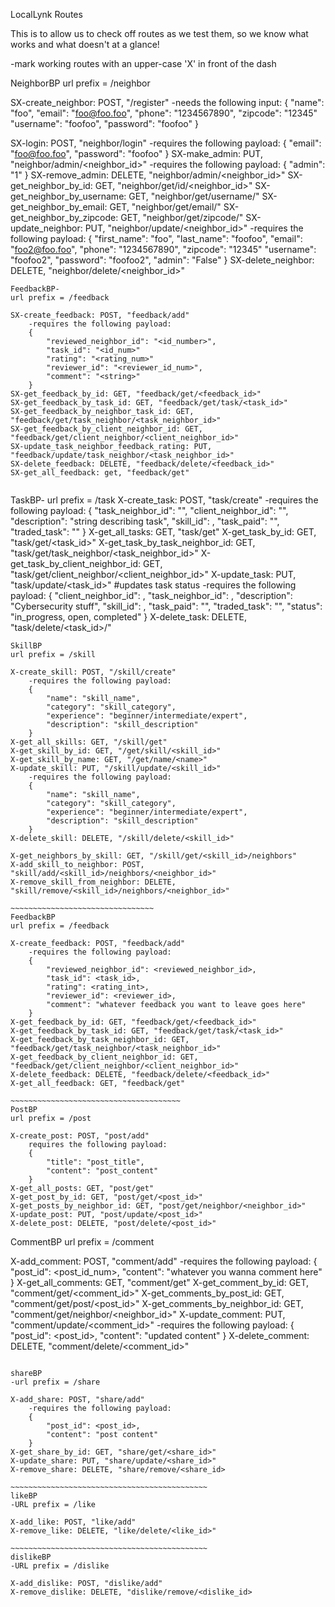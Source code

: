 LocalLynk Routes

This is to allow us to check off routes as we test them, so we know what works and what doesn't at a glance!

-mark working routes with an upper-case 'X' in front of the dash

NeighborBP 
url prefix = /neighbor

SX-create_neighbor: POST, "/register"
    -needs the following input:
    {
    "name": "foo",
    "email": "foo@foo.foo",
    "phone": "1234567890",
    "zipcode": "12345"
    "username": "foofoo",
    "password": "foofoo"
    }

SX-login: POST, "neighbor/login"
    -requires the following payload:
    {
    "email": "foo@foo.foo",
    "password": "foofoo"
    }
SX-make_admin: PUT, "neighbor/admin/<neighbor_id>"
    -requires the following payload:
    {
    "admin": "1"
    }
SX-remove_admin: DELETE, "neighbor/admin/<neighbor_id>"
SX-get_neighbor_by_id: GET, "neighbor/get/id/<neighbor_id>"
SX-get_neighbor_by_username: GET, "neighbor/get/username/<username>"
SX-get_neighbor_by_email: GET, "neighbor/get/email/<email>"
SX-get_neighbor_by_zipcode: GET, "neighbor/get/zipcode/<zipcode>"
SX-update_neighbor: PUT, "neighbor/update/<neighbor_id>"
    -requires the following payload:
    {
    "first_name": "foo",
    "last_name": "foofoo",
    "email": "foo2@foo.foo",
    "phone": "1234567890",
    "zipcode": "12345"
    "username": "foofoo2",
    "password": "foofoo2",
    "admin": "False"
    }
SX-delete_neighbor: DELETE, "neighbor/delete/<neighbor_id>"

~~~~~~~~~~~~~~~~~~~~~~~~~~~~~~~~~~~~~~~~~~~
FeedbackBP- 
url prefix = /feedback

SX-create_feedback: POST, "feedback/add"
    -requires the following payload:
    {
        "reviewed_neighbor_id": "<id_number>",
        "task_id": "<id_num>"
        "rating": "<rating_num>"
        "reviewer_id": "<reviewer_id_num>",
        "comment": "<string>"
    }
SX-get_feedback_by_id: GET, "feedback/get/<feedback_id>"
SX-get_feedback_by_task_id: GET, "feedback/get/task/<task_id>"
SX-get_feedback_by_neighbor_task_id: GET, "feedback/get/task_neighbor/<task_neighbor_id>"
SX-get_feedback_by_client_neighbor_id: GET, "feedback/get/client_neighbor/<client_neighbor_id>"
SX-update_task_neighbor_feedback_rating: PUT, "feedback/update/task_neighbor/<task_neighbor_id>"
SX-delete_feedback: DELETE, "feedback/delete/<feedback_id>"
SX-get_all_feedback: get, "feedback/get"


~~~~~~~~~~~~~~~~~~~~~~~~~~~~~~~~~~~~~~~~~~~
TaskBP- url prefix = /task
X-create_task: POST, "task/create"
    -requires the following payload:
    {
        "task_neighbor_id": "<int>",
        "client_neighbor_id": "<int>",
        "description": "string describing task",
        "skill_id": <int>,
        "task_paid": "<bool>",
        "traded_task": "<bool>"
    }
X-get_all_tasks: GET, "task/get"
X-get_task_by_id: GET, "task/get/<task_id>"
X-get_task_by_task_neighbor_id: GET, "task/get/task_neighbor/<task_neighbor_id>"
X-get_task_by_client_neighbor_id: GET, "task/get/client_neighbor/<client_neighbor_id>"
X-update_task: PUT, "task/update/<task_id>" #updates task status
    -requires the following payload:
    {
        "client_neighbor_id": <int>,
        "task_neighbor_id": <int>,
        "description": "Cybersecurity stuff",
        "skill_id": <int>,
        "task_paid": "<bool>",
        "traded_task": "<bool>",
        "status": "in_progress, open, completed" 
}
X-delete_task: DELETE, "task/delete/<task_id>/"
~~~~~~~~~~~~~~~~~~~~~~~~~~~~~~~~~~~~~~~~~~~~~~
SkillBP
url prefix = /skill

X-create_skill: POST, "/skill/create"
    -requires the following payload:
    {
        "name": "skill_name",
        "category": "skill_category",
        "experience": "beginner/intermediate/expert",
        "description": "skill_description"
    }
X-get_all_skills: GET, "/skill/get"
X-get_skill_by_id: GET, "/get/skill/<skill_id>"
X-get_skill_by_name: GET, "/get/name/<name>"
X-update_skill: PUT, "/skill/update/<skill_id>"
    -requires the following payload:
    {
        "name": "skill_name",
        "category": "skill_category",
        "experience": "beginner/intermediate/expert",
        "description": "skill_description"
    }
X-delete_skill: DELETE, "/skill/delete/<skill_id>"

X-get_neighbors_by_skill: GET, "/skill/get/<skill_id>/neighbors"
X-add_skill_to_neighbor: POST, "skill/add/<skill_id>/neighbors/<neighbor_id>"
X-remove_skill_from_neighbor: DELETE, "skill/remove/<skill_id>/neighbors/<neighbor_id>"

~~~~~~~~~~~~~~~~~~~~~~~~~~~~~~~~
FeedbackBP
url prefix = /feedback

X-create_feedback: POST, "feedback/add"
    -requires the following payload:
    {
        "reviewed_neighbor_id": <reviewed_neighbor_id>,
        "task_id": <task_id>,
        "rating": <rating_int>,
        "reviewer_id": <reviewer_id>,
        "comment": "whatever feedback you want to leave goes here"
    }
X-get_feedback_by_id: GET, "feedback/get/<feedback_id>"
X-get_feedback_by_task_id: GET, "feedback/get/task/<task_id>"
X-get_feedback_by_task_neighbor_id: GET, "feedback/get/task_neighbor/<task_neighbor_id>"
X-get_feedback_by_client_neighbor_id: GET, "feedback/get/client_neighbor/<client_neighbor_id>"
X-delete_feedback: DELETE, "feedback/delete/<feedback_id>"
X-get_all_feedback: GET, "feedback/get"

~~~~~~~~~~~~~~~~~~~~~~~~~~~~~~~~~~~~~~
PostBP
url prefix = /post

X-create_post: POST, "post/add"
    requires the following payload:
    {
        "title": "post_title",
        "content": "post_content"
    }
X-get_all_posts: GET, "post/get"
X-get_post_by_id: GET, "post/get/<post_id>"
X-get_posts_by_neighbor_id: GET, "post/get/neighbor/<neighbor_id>"
X-update_post: PUT, "post/update/<post_id>"
X-delete_post: DELETE, "post/delete/<post_id>"

~~~~~~~~~~~~~~~~~~~~~~~~~~~~~~~~~~~~~~~~~~~~~~

CommentBP
url prefix = /comment

X-add_comment: POST, "comment/add"
    -requires the following payload:
    {
        "post_id": <post_id_num>,
        "content": "whatever you wanna comment here"
    }
X-get_all_comments: GET, "comment/get"
X-get_comment_by_id: GET, "comment/get/<comment_id>"
X-get_comments_by_post_id: GET, "comment/get/post/<post_id>"
X-get_comments_by_neighbor_id: GET, "comment/get/neighbor/<neighbor_id>"
X-update_comment: PUT, "comment/update/<comment_id>"
    -requires the following payload:
    {
        "post_id": <post_id>,
        "content": "updated content"
    }
X-delete_comment: DELETE, "comment/delete/<comment_id>"

~~~~~~~~~~~~~~~~~~~~~~~~~~~~~~~~~~~~~~~~~~~~~

shareBP
-url prefix = /share

X-add_share: POST, "share/add"
    -requires the following payload:
    {
        "post_id": <post_id>,
        "content": "post content"
    }
X-get_share_by_id: GET, "share/get/<share_id>"
X-update_share: PUT, "share/update/<share_id>"
X-remove_share: DELETE, "share/remove/<share_id>

~~~~~~~~~~~~~~~~~~~~~~~~~~~~~~~~~~~~~~~~~~~~
likeBP 
-URL prefix = /like

X-add_like: POST, "like/add"
X-remove_like: DELETE, "like/delete/<like_id>"

~~~~~~~~~~~~~~~~~~~~~~~~~~~~~~~~~~~~~~~~~~~~
dislikeBP
-URL prefix = /dislike

X-add_dislike: POST, "dislike/add"
X-remove_dislike: DELETE, "dislike/remove/<dislike_id>